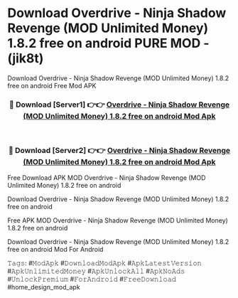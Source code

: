 # Download Overdrive - Ninja Shadow Revenge (MOD Unlimited Money) 1.8.2 free on android PURE MOD - (jik8t)
Download Overdrive - Ninja Shadow Revenge (MOD Unlimited Money) 1.8.2 free on android Free Mod APK

<div align="center">
<h3>🔴 Download [Server1] 👉👉 <a href="https://apk-comot.site?title=Overdrive_-_Ninja_Shadow_Revenge_(MOD_Unlimited_Money)_1.8.2_free_on_android">Overdrive - Ninja Shadow Revenge (MOD Unlimited Money) 1.8.2 free on android Mod Apk</a></h3><br>

<h3>🔴 Download [Server2] 👉👉 <a href="https://apk-comot.site?title=Overdrive_-_Ninja_Shadow_Revenge_(MOD_Unlimited_Money)_1.8.2_free_on_android">Overdrive - Ninja Shadow Revenge (MOD Unlimited Money) 1.8.2 free on android Mod Apk</a></h3>
</div>


Free Download APK MOD Overdrive - Ninja Shadow Revenge (MOD Unlimited Money) 1.8.2 free on android

Download Overdrive - Ninja Shadow Revenge (MOD Unlimited Money) 1.8.2 free on android 

Free APK MOD Overdrive - Ninja Shadow Revenge (MOD Unlimited Money) 1.8.2 free on android 

Download Overdrive - Ninja Shadow Revenge (MOD Unlimited Money) 1.8.2 free on android Mod For Android

𝚃𝚊𝚐𝚜: #𝙼𝚘𝚍𝙰𝚙𝚔 #𝙳𝚘𝚠𝚗𝚕𝚘𝚊𝚍𝙼𝚘𝚍𝙰𝚙𝚔 #𝙰𝚙𝚔𝙻𝚊𝚝𝚎𝚜𝚝𝚅𝚎𝚛𝚜𝚒𝚘𝚗 #𝙰𝚙𝚔𝚄𝚗𝚕𝚒𝚖𝚒𝚝𝚎𝚍𝙼𝚘𝚗𝚎𝚢 #𝙰𝚙𝚔𝚄𝚗𝚕𝚘𝚌𝚔𝙰𝚕𝚕 #𝙰𝚙𝚔𝙽𝚘𝙰𝚍𝚜 #𝚄𝚗𝚕𝚘𝚌𝚔𝙿𝚛𝚎𝚖𝚒𝚞𝚖 #𝙵𝚘𝚛𝙰𝚗𝚍𝚛𝚘𝚒𝚍 #𝙵𝚛𝚎𝚎𝙳𝚘𝚠𝚗𝚕𝚘𝚊𝚍 #home_design_mod_apk